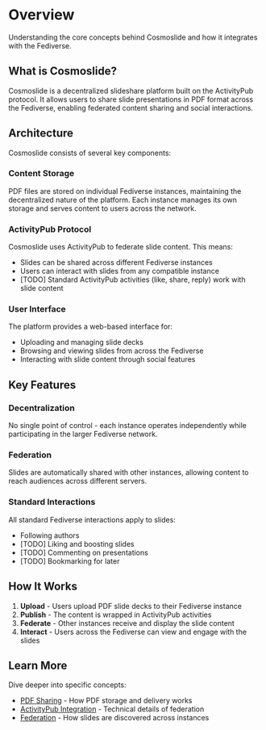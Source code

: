 # Overview

Understanding the core concepts behind Cosmoslide and how it integrates with the Fediverse.

## What is Cosmoslide?

Cosmoslide is a decentralized slideshare platform built on the ActivityPub protocol. It allows users to share slide presentations in PDF format across the Fediverse, enabling federated content sharing and social interactions.

## Architecture

Cosmoslide consists of several key components:

### Content Storage

PDF files are stored on individual Fediverse instances, maintaining the decentralized nature of the platform. Each instance manages its own storage and serves content to users across the network.

### ActivityPub Protocol

Cosmoslide uses ActivityPub to federate slide content. This means:
- Slides can be shared across different Fediverse instances
- Users can interact with slides from any compatible instance
- [TODO] Standard ActivityPub activities (like, share, reply) work with slide content

### User Interface

The platform provides a web-based interface for:
- Uploading and managing slide decks
- Browsing and viewing slides from across the Fediverse
- Interacting with slide content through social features

## Key Features

### Decentralization

No single point of control - each instance operates independently while participating in the larger Fediverse network.

### Federation

Slides are automatically shared with other instances, allowing content to reach audiences across different servers.

### Standard Interactions

All standard Fediverse interactions apply to slides:
- Following authors
- [TODO] Liking and boosting slides
- [TODO] Commenting on presentations
- [TODO] Bookmarking for later

## How It Works

1. **Upload** - Users upload PDF slide decks to their Fediverse instance
2. **Publish** - The content is wrapped in ActivityPub activities
3. **Federate** - Other instances receive and display the slide content
4. **Interact** - Users across the Fediverse can view and engage with the slides

## Learn More

Dive deeper into specific concepts:

- [PDF Sharing](/concepts/pdf-sharing) - How PDF storage and delivery works
- [ActivityPub Integration](/concepts/activitypub) - Technical details of federation
- [Federation](/concepts/federation) - How slides are discovered across instances
